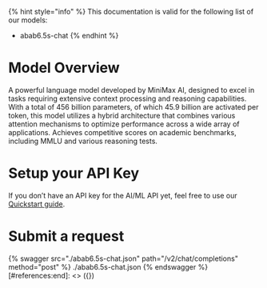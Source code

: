 [#references:start]: <> ({ "template": "openapi" })
{% hint style="info" %}
This documentation is valid for the following list of our models:
* abab6.5s-chat
{% endhint %}

# Model Overview
A powerful language model developed by MiniMax AI, designed to excel in tasks requiring extensive context processing and reasoning capabilities. With a total of 456 billion parameters, of which 45.9 billion are activated per token, this model utilizes a hybrid architecture that combines various attention mechanisms to optimize performance across a wide array of applications.
Achieves competitive scores on academic benchmarks, including MMLU and various reasoning tests.

# Setup your API Key
If you don’t have an API key for the AI/ML API yet, feel free to use our [Quickstart guide](https://docs.aimlapi.com/quickstart/setting-up).

# Submit a request
{% swagger src="./abab6.5s-chat.json" path="/v2/chat/completions" method="post" %}
./abab6.5s-chat.json
{% endswagger %}
[#references:end]: <> ({})